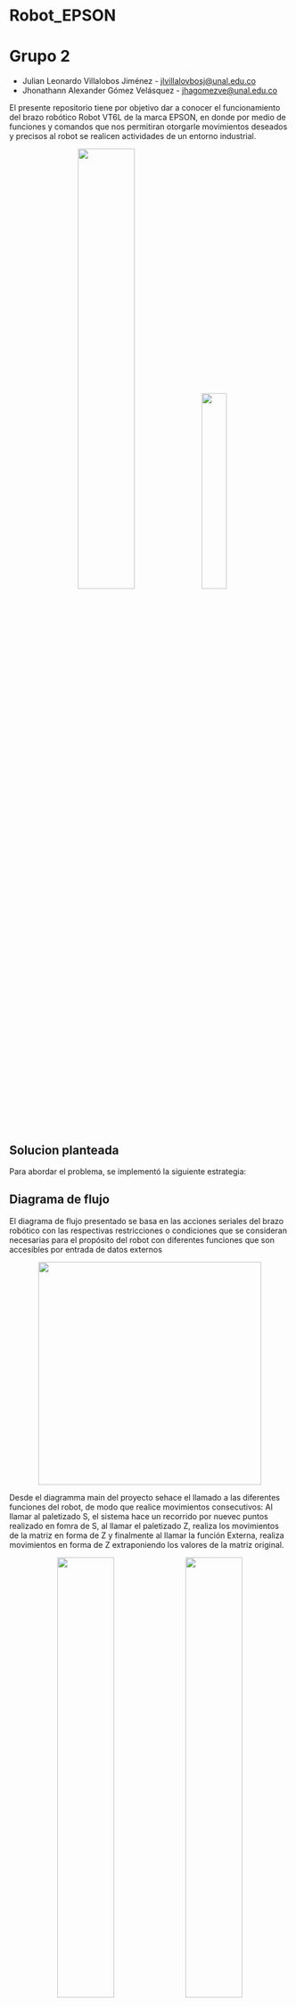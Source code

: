# Robot_EPSON

# Grupo 2

- Julian Leonardo Villalobos Jiménez - jlvillalovbosj@unal.edu.co
- Jhonathann Alexander Gómez Velásquez - jhagomezve@unal.edu.co

El presente repositorio tiene por objetivo dar a conocer el funcionamiento del brazo robótico Robot VT6L de la marca EPSON, en donde por medio de funciones y comandos que nos permitiran otorgarle movimientos deseados y precisos al robot se realicen actividades de un entorno industrial.

<p align="center">
  <img src="/Imágenes/Robot_VT6L.PNG" style="width: 45%; height: auto;" /  />
 <img src="/Imágenes/Robot_VT6L_Sim.PNG" style="width: 30%; height: auto;" / />
</p>

## Solucion planteada

Para abordar el problema, se implementó la siguiente estrategia:

## Diagrama de flujo

El diagrama de flujo presentado se basa en las acciones seriales del brazo robótico con las respectivas restricciones o condiciones que se consideran necesarias para el propósito del robot con diferentes funciones que son accesibles por entrada de datos externos

<p align="center">
  <img src="/Imágenes/Epson_Main.png" width="400" />
</p>
Desde el diagramma main del proyecto sehace el llamado a las diferentes funciones del robot, de modo que realice movimientos consecutivos: Al llamar al paletizado S, el sistema hace un recorrido por nuevec puntos realizado en fomra de S, al llamar el paletizado Z, realiza los movimientos de la matriz en forma de Z y finalmente al llamar la función Externa, realiza movimientos en forma de Z extraponiendo los valores de la matriz original.
<p align="center">
  <img src="/Imágenes/Diagrama_FuncionPaletizadoZ.PNG" style="width: 45%; height: auto;" /  />
 <img src="/Imágenes/PaletizadoZ.PNG" style="width: 45%; height: auto;" / />
</p>

<p align="center">
  <img src="/Imágenes/Paletizado_Externo.PNG" width="400" />
</p>

## Funciones utilizadas

## [Código main EPSON](/Lab2/Main.prg)

Para el diseño del código se inició crando un punto nombrado como HOME, desde el cual el robot parte para iniciar las trayectorias. Seguido a esto se crean puntos para el origen, el EjeX y el EjeY, los cuales nos ayudan para referenciar los mapeos que se realizan durante las trayectorias.

<p align="center">
  <img src="/Imágenes/CreacionHerramienta.PNG" />
 <img src="/Imágenes/TCP.PNG" style="width: 45%; height: auto;" />
</p>

A continuación se crearon los diferentes nombres como referencia para cada una de las salidas, desde la función main se activaron los motores y se establecio una salida de potencia alta en cada uno de estos, una vez pasados por los puntos del estado HOME, se procedió a pasar por los puntos creados de "Origen", "EjeX" y "EjeY", con el fin de evaluar los mapeos que se van a crear atraves de estosl.

<p align="center">
  <img src="/Imágenes/Codigo_TrayectoriaHOME.PNG" />
</p>

Se creó la función paletizado Z el cual consiste en realizar una trayectorias en forma de Z atraves de una matriz diseñada de 3x3 y que llegue a los puntos de origen, del eje x y del eje Y, para esto se diseñó una función ciclica por el cual pasara por todos los puntos del Pallet del 1 al 9.

<p align="center">
  <img src="/Imágenes/Codigo_FuncionPaletizadoZ.PNG" />
</p>

Se creó la función paletizado S el cual consiste en realizar una trayectorias en forma de S através de una matriz diseñada de 3x3 y que llegue a los puntos de origen, del eje x y del eje Y, para esto se paso como una secuencia normal de los 9 puntos con una funcion ciclica, al llegar al punto 4, esta pasa inmediatamente a la posición 6, mientras que cuando llegue al punto 6 esta debe pasar por la posición 4, el resto de las posiciones si conservan sus mismos puntos.

<p align="center">
  <img src="/Imágenes/Codigo_FuncionPaletizadoS.PNG" />
</p>

Se creó la función paletizado externo la cual consiste en el diseño deun pallet através de una matriz 4x4 y que pase por los 16 puntos entre los cuales se encuentran las posiciones de "Origen", del "EjeX" y del "EjeY" por medio de una fuinción ciclica de 16 posiciones.

<p align="center">
  <img src="/Imágenes/Codigo_FuncionPaletizadoExterno.PNG" />
</p>

Finalmente se diseño en la función main un ciclo el cual leyera cada una de las entradas, al tener una señal de entrada en el bit 512, el sistema activara la salida del bit 515 y llamara la función del paletizado Z, por otro lado al activar la entrada del bit 513 este llamara la función del paletizado en S activando la salida del biot 516, y finalmente con la señal de entrada del bit 514 se llamara la funcion del paletizado externo activando del mismo modo la salida del bit 517.

<p align="center">
  <img src="/Imágenes/Codigo_CicloTrayectorias.PNG" />
</p>

Para acceder al código puede seleccionar el subtítuo de esta sección "Código main EPSON" o darle clic [aquí](/Lab2/Main.prg)

## Videos de pruebas de funcionamiento

Simulación
https://github.com/jlvillalobosj/RobotABB-Logo/assets/57506705/320bad9b-4126-4240-a565-06e80536f104

Prueba Real
https://github.com/jlvillalobosj/RobotABB-Logo/assets/57506705/acefa244-26ae-4086-ad4b-36ae096dd5aa
